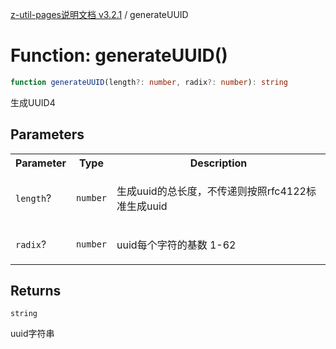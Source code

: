 [z-util-pages说明文档 v3.2.1](../README.md) / generateUUID

# Function: generateUUID()

```ts
function generateUUID(length?: number, radix?: number): string
```

生成UUID4

## Parameters

<table>
<tr>
<th>Parameter</th>
<th>Type</th>
<th>Description</th>
</tr>
<tr>
<td>

`length`?

</td>
<td>

`number`

</td>
<td>

生成uuid的总长度，不传递则按照rfc4122标准生成uuid

</td>
</tr>
<tr>
<td>

`radix`?

</td>
<td>

`number`

</td>
<td>

uuid每个字符的基数 1-62

</td>
</tr>
</table>

## Returns

`string`

uuid字符串

